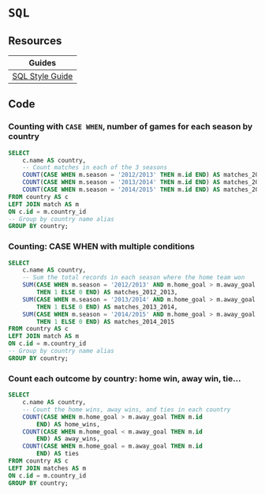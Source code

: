 # `SQL`

Resources
---
| Guides                                                                                            |
|---------------------------------------------------------------------------------------------------|
| [SQL Style Guide](https://www.sqlstyle.guide/)                                                    |

Code
---
### Counting with `CASE WHEN`, number of games for each season by country
```sql
SELECT 
	c.name AS country,
    -- Count matches in each of the 3 seasons
	COUNT(CASE WHEN m.season = '2012/2013' THEN m.id END) AS matches_2012_2013,
	COUNT(CASE WHEN m.season = '2013/2014' THEN m.id END) AS matches_2013_2014,
	COUNT(CASE WHEN m.season = '2014/2015' THEN m.id END) AS matches_2014_2015
FROM country AS c
LEFT JOIN match AS m
ON c.id = m.country_id
-- Group by country name alias
GROUP BY country;
```
### Counting: CASE WHEN with multiple conditions
```sql
SELECT 
	c.name AS country,
    -- Sum the total records in each season where the home team won
	SUM(CASE WHEN m.season = '2012/2013' AND m.home_goal > m.away_goal 
        THEN 1 ELSE 0 END) AS matches_2012_2013,
 	SUM(CASE WHEN m.season = '2013/2014' AND m.home_goal > m.away_goal 
        THEN 1 ELSE 0 END) AS matches_2013_2014,
	SUM(CASE WHEN m.season = '2014/2015' AND m.home_goal > m.away_goal
        THEN 1 ELSE 0 END) AS matches_2014_2015
FROM country AS c
LEFT JOIN match AS m
ON c.id = m.country_id
-- Group by country name alias
GROUP BY country;
```
### Count each outcome by country: home win, away win, tie...
```sql
SELECT 
    c.name AS country,
    -- Count the home wins, away wins, and ties in each country
	COUNT(CASE WHEN m.home_goal > m.away_goal THEN m.id 
        END) AS home_wins,
	COUNT(CASE WHEN m.home_goal < m.away_goal THEN m.id 
        END) AS away_wins,
	COUNT(CASE WHEN m.home_goal = m.away_goal THEN m.id 
        END) AS ties
FROM country AS c
LEFT JOIN matches AS m
ON c.id = m.country_id
GROUP BY country;
```

